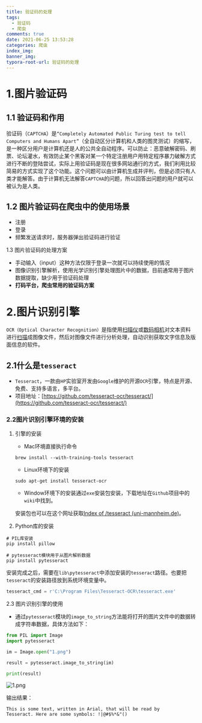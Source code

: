 ```yaml
---
title: 验证码的处理
tags:
  - 验证码
  - 爬虫
comments: true
date: 2021-06-25 13:53:28
categories: 爬虫
index_img:
banner_img:
typora-root-url: 验证码的处理
---
```


# 1.图片验证码

## 1.1 验证码和作用

验证码（`CAPTCHA`）是`“Completely Automated Public Turing test to tell Computers and Humans Apart”`（全自动区分计算机和人类的图灵测试）的缩写，是一种区分用户是计算机还是人的公共全自动程序。可以防止：恶意破解密码、刷票、论坛灌水，有效防止某个黑客对某一个特定注册用户用特定程序暴力破解方式进行不断的登陆尝试，实际上用验证码是现在很多网站通行的方式，我们利用比较简易的方式实现了这个功能。这个问题可以由计算机生成并评判，但是必须只有人类才能解答。由于计算机无法解答`CAPTCHA`的问题，所以回答出问题的用户就可以被认为是人类。

## 1.2 图片验证码在爬虫中的使用场景

- 注册
- 登录
- 频繁发送请求时，服务器弹出验证码进行验证

1.3 图片验证码的处理方案

- 手动输入（input）这种方法仅限于登录一次就可以持续使用的情况
- 图像识别引擎解析，使用光学识别引擎处理图片中的数据，目前通常用于图片数据提取，缺少用于验证码处理
- **打码平台，爬虫常用的验证码方案**

# 2.图片识别引擎

`OCR（Optical Character Recognition）`是指使用[扫描仪](https://baike.baidu.com/item/扫描仪)或[数码相机](https://baike.baidu.com/item/数码相机)对文本资料进行[扫描](https://baike.baidu.com/item/扫描)成图像文件，然后对图像文件进行分析处理，自动识别获取文字信息及版面信息的软件。

## 2.1什么是`tesseract`

- `Tesseract`，一款由`HP`实验室开发由`Google`维护的开源`OCR`引擎，特点是开源、免费、支持多语言，多平台。
- 项目地址：[https://github.com/tesseract-ocr/tesseract/](https://github.com/tesseract-ocr/tesseract/)

### 2.2图片识别引擎环境的安装

1. 引擎的安装

   - Mac环境直接执行命令

   ```shell
   brew install --with-training-tools tesseract
   ```

   - Linux环境下的安装

   ```she
   sudo apt-get install tesseract-ocr
   ```

   - Window环境下的安装通过`exe`安装包安装，下载地址在`Github`项目中的`wiki`中找到。

   安装包也可以在这个网址获取[Index of /tesseract (uni-mannheim.de)](https://digi.bib.uni-mannheim.de/tesseract/)。
   
2. Python库的安装

```pytho 
# PIL库安装
pip install pillow

# pytesseract模块用于从图片解析数据
pip install pytesseract
```
安装完成之后，需要在`lib\pytesseract`中添加安装的`tesseract`路径。也要把`tesseract`的安装路径放到系统环境变量中。

```python
tesseract_cmd = r'C:\Program Files\Tesseract-OCR\tesseract.exe'
```

2.3 图片识别引擎的使用

- 通过`pytesseract`模块的`image_to_string`方法能将打开的图片文件中的数据转成字符串数据，具体方法如下：

```python
from PIL import Image
import pytesseract

im = Image.open("1.png")

result = pytesseract.image_to_string(im)

print(result)

```

![1.png](1.png)

输出结果：

```pytho
This is some text, written in Arial, that will be read by
Tesseract. Here are some symbols: !|@#$%*&"()
```













[//]:#(设置表格整体居中显示)
<style>
    table
    {
        margin: auto;
        font-size: 80%;
    }
</style>


